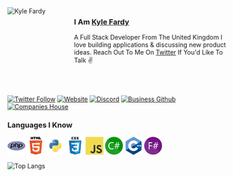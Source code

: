 <img align="left" width="150" height="150" alt="Kyle Fardy" src="https://avatars3.githubusercontent.com/u/83561568?s=200&v=4"/>

### I Am [Kyle Fardy][website]

A Full Stack Developer From The United Kingdom I love building applications & discussing new product ideas. Reach Out To Me On [Twitter][twitter] If You'd Like To Talk ✌️
<br>
<br>
<br>
<br>

[![Twitter Follow](https://img.shields.io/twitter/follow/S_Solutions__?color=%20%2300acee&label=Follow%20me%20on%20Twitter&style=for-the-badge)][twitter]
[![Website](https://img.shields.io/website?down_color=red&down_message=Offline&label=Our%20Website&style=for-the-badge&up_color=green&up_message=Online&url=https%3A%2F%2Fsmacker-solutions.ltd%2F)][website]
[![Discord](https://img.shields.io/discord/838169939550011435?color=7289DA&label=Community%20Discord&style=for-the-badge)][discord]
[![Business Github](https://img.shields.io/static/v1?label=BUSINESS%20GITHUB&message=Smacker%20Solutions%20LTD&color=2ea043&style=for-the-badge)][bgithub]
[![Companies House](https://img.shields.io/static/v1?label=COMPANIES%20HOUSE&message=Smacker%20Solutions%20LTD&color=005ea5&style=for-the-badge)][ch]

### Languages I Know
<p>
  <img height="40" src="https://raw.githubusercontent.com/github/explore/80688e429a7d4ef2fca1e82350fe8e3517d3494d/topics/php/php.png">
  <img height="40" src="https://raw.githubusercontent.com/github/explore/80688e429a7d4ef2fca1e82350fe8e3517d3494d/topics/html/html.png">
  <img height="40" src="https://raw.githubusercontent.com/github/explore/80688e429a7d4ef2fca1e82350fe8e3517d3494d/topics/python/python.png">
  <img height="40" src="https://raw.githubusercontent.com/github/explore/80688e429a7d4ef2fca1e82350fe8e3517d3494d/topics/css/css.png">
  <img height="40" src="https://raw.githubusercontent.com/github/explore/80688e429a7d4ef2fca1e82350fe8e3517d3494d/topics/javascript/javascript.png">
  <img height="40" src="https://raw.githubusercontent.com/github/explore/80688e429a7d4ef2fca1e82350fe8e3517d3494d/topics/csharp/csharp.png">
  <img height="40" src="https://raw.githubusercontent.com/github/explore/80688e429a7d4ef2fca1e82350fe8e3517d3494d/topics/cpp/cpp.png">
  <img height="40" src="https://raw.githubusercontent.com/github/explore/80688e429a7d4ef2fca1e82350fe8e3517d3494d/topics/fsharp/fsharp.png">
</p>

![Top Langs](https://github-readme-stats.vercel.app/api/top-langs/?username=KyleFardy&layout=compact&hide_border=true&bg_color=21262d&text_color=fff)

[website]: https://smacker-solutions.ltd
[discord]: https://discord.smacker-solutions.ltd
[twitter]: https://twitter.com/S_Solutions__
[github]: https://github.com/KyleFardy
[bgithub]: https://github.com/Smacker-Solutions-LTD
[ch]: https://find-and-update.company-information.service.gov.uk/company/12837909
